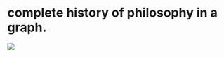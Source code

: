 <!--
id: 26564851771
link: http://tumblr.atmos.org/post/26564851771/complete-history-of-philosophy-in-a-graph
slug: complete-history-of-philosophy-in-a-graph
date: Thu Jul 05 2012 09:58:34 GMT-0700 (PDT)
publish: 2012-07-05
tags: 
title: complete history of philosophy in a graph.
-->


complete history of philosophy in a graph.
==========================================

![](http://24.media.tumblr.com/tumblr_m6p5tpVV6V1qz4sngo1_1280.png)

